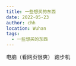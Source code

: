 ```yaml
---
title: 一些想买的东西
date: 2022-05-23
author: chh
location: Wuhan
tags:
  - 一些想买的东西
---
```


电脑（看网页很爽）
跑步机
